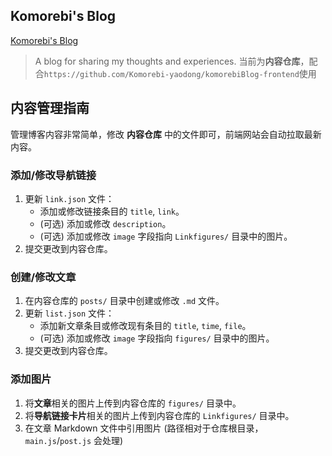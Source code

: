 ## Komorebi's Blog
[Komorebi's Blog](https://komorebi.001412.xyz)

> A blog for sharing my thoughts and experiences.
> 当前为**内容仓库**，配合`https://github.com/Komorebi-yaodong/komorebiBlog-frontend`使用


## 内容管理指南

管理博客内容非常简单，修改 **内容仓库** 中的文件即可，前端网站会自动拉取最新内容。

### 添加/修改导航链接

1.  更新 `link.json` 文件：
    *   添加或修改链接条目的 `title`, `link`。
    *   (可选) 添加或修改 `description`。
    *   (可选) 添加或修改 `image` 字段指向 `Linkfigures/` 目录中的图片。
2.  提交更改到内容仓库。


### 创建/修改文章

1.  在内容仓库的 `posts/` 目录中创建或修改 `.md` 文件。
2.  更新 `list.json` 文件：
    *   添加新文章条目或修改现有条目的 `title`, `time`, `file`。
    *   (可选) 添加或修改 `image` 字段指向 `figures/` 目录中的图片。
3.  提交更改到内容仓库。


### 添加图片

1.  将**文章**相关的图片上传到内容仓库的 `figures/` 目录中。
2.  将**导航链接卡片**相关的图片上传到内容仓库的 `Linkfigures/` 目录中。
3.  在文章 Markdown 文件中引用图片 (路径相对于仓库根目录，`main.js`/`post.js` 会处理)